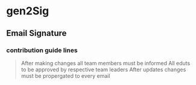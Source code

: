 # gen2Sig
## Email Signature
### contribution guide lines
> After making changes all team members must be informed
> All eduts to be approved by respective team leaders
> After updates changes must be propergated to every email
